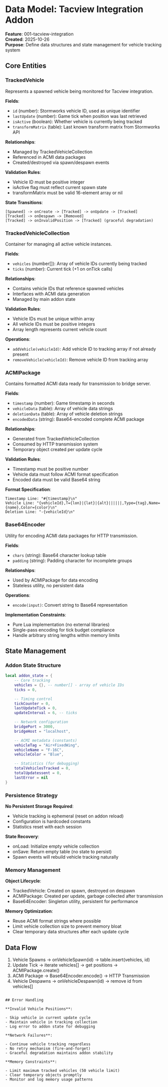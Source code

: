 # Data Model: Tacview Integration Addon

**Feature**: 001-tacview-integration  
**Created**: 2025-10-26  
**Purpose**: Define data structures and state management for vehicle tracking system

## Core Entities

### TrackedVehicle

Represents a spawned vehicle being monitored for Tacview integration.

**Fields**:

- `id` (number): Stormworks vehicle ID, used as unique identifier
- `lastUpdate` (number): Game tick when position was last retrieved
- `isActive` (boolean): Whether vehicle is currently being tracked
- `transformMatrix` (table): Last known transform matrix from Stormworks API

**Relationships**:

- Managed by TrackedVehicleCollection
- Referenced in ACMI data packages
- Created/destroyed via spawn/despawn events

**Validation Rules**:

- Vehicle ID must be positive integer
- isActive flag must reflect current spawn state
- transformMatrix must be valid 16-element array or nil

**State Transitions**:

```
[Spawned] -> onCreate -> [Tracked] -> onUpdate -> [Tracked]
[Tracked] -> onDespawn -> [Removed]
[Tracked] -> onInvalidPosition -> [Tracked] (graceful degradation)
```

### TrackedVehicleCollection

Container for managing all active vehicle instances.

**Fields**:

- `vehicles` (number[]): Array of vehicle IDs currently being tracked
- `ticks` (number): Current tick (+1 on onTick calls)

**Relationships**:

- Contains vehicle IDs that reference spawned vehicles
- Interfaces with ACMI data generation
- Managed by main addon state

**Validation Rules**:

- Vehicle IDs must be unique within array
- All vehicle IDs must be positive integers
- Array length represents current vehicle count

**Operations**:

- `addVehicle(vehicleId)`: Add vehicle ID to tracking array if not already present
- `removeVehicle(vehicleId)`: Remove vehicle ID from tracking array

### ACMIPackage

Contains formatted ACMI data ready for transmission to bridge server.

**Fields**:

- `timestamp` (number): Game timestamp in seconds
- `vehicleData` (table): Array of vehicle data strings
- `deletionData` (table): Array of vehicle deletion strings
- `encodedData` (string): Base64-encoded complete ACMI package

**Relationships**:

- Generated from TrackedVehicleCollection
- Consumed by HTTP transmission system
- Temporary object created per update cycle

**Validation Rules**:

- Timestamp must be positive number
- Vehicle data must follow ACMI format specification
- Encoded data must be valid Base64 string

**Format Specification**:

```
Timestamp Line: "#{timestamp}\n"
Vehicle Line: "{vehicleId},T={lon}|{lat}|{alt}||||||,Type={tag},Name={name},Color={color}\n"
Deletion Line: "-{vehicleId}\n"
```

### Base64Encoder

Utility for encoding ACMI data packages for HTTP transmission.

**Fields**:

- `chars` (string): Base64 character lookup table
- `padding` (string): Padding character for incomplete groups

**Relationships**:

- Used by ACMIPackage for data encoding
- Stateless utility, no persistent data

**Operations**:

- `encode(input)`: Convert string to Base64 representation

**Implementation Constraints**:

- Pure Lua implementation (no external libraries)
- Single-pass encoding for tick budget compliance
- Handle arbitrary string lengths within memory limits

## State Management

### Addon State Structure

```lua
local addon_state = {
    -- Core tracking
    vehicles = {}, -- number[] - array of vehicle IDs
    ticks = 0,

    -- Timing control
    tickCounter = 0,
    lastUpdateTick = 0,
    updateInterval = 6, -- ticks

    -- Network configuration
    bridgePort = 3000,
    bridgeHost = "localhost",

    -- ACMI metadata (constants)
    vehicleTag = "Air+FixedWing",
    vehicleName = "F-16C",
    vehicleColor = "Blue",

    -- Statistics (for debugging)
    totalVehiclesTracked = 0,
    totalUpdatessent = 0,
    lastError = nil
}
```

### Persistence Strategy

**No Persistent Storage Required**:

- Vehicle tracking is ephemeral (reset on addon reload)
- Configuration is hardcoded constants
- Statistics reset with each session

**State Recovery**:

- onLoad: Initialize empty vehicle collection
- onSave: Return empty table (no state to persist)
- Spawn events will rebuild vehicle tracking naturally

### Memory Management

**Object Lifecycle**:

- TrackedVehicle: Created on spawn, destroyed on despawn
- ACMIPackage: Created per update, garbage collected after transmission
- Base64Encoder: Singleton utility, persistent for performance

**Memory Optimization**:

- Reuse ACMI format strings where possible
- Limit vehicle collection size to prevent memory bloat
- Clear temporary data structures after each update cycle

## Data Flow

1. Vehicle Spawns -> onVehicleSpawn(id) -> table.insert(vehicles, id)
2. Update Tick -> iterate vehicles[] -> get positions -> ACMIPackage.create()
3. ACMI Package -> Base64Encoder.encode() -> HTTP Transmission
4. Vehicle Despawns -> onVehicleDespawn(id) -> remove id from vehicles[]

```

## Error Handling

**Invalid Vehicle Positions**:

- Skip vehicle in current update cycle
- Maintain vehicle in tracking collection
- Log error to addon state for debugging

**Network Failures**:

- Continue vehicle tracking regardless
- No retry mechanism (fire-and-forget)
- Graceful degradation maintains addon stability

**Memory Constraints**:

- Limit maximum tracked vehicles (50 vehicle limit)
- Clear temporary objects promptly
- Monitor and log memory usage patterns
```
